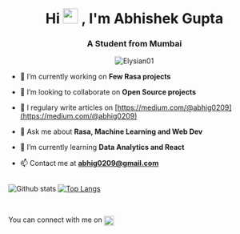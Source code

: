 <h1 align="center">Hi <img src="https://raw.githubusercontent.com/MartinHeinz/MartinHeinz/master/wave.gif" width="30px">
, I'm Abhishek Gupta </h1>
<h3 align="center">A Student from Mumbai</h3>
<p align="center"> <img src="https://komarev.com/ghpvc/?username=Elysian01" alt="Elysian01" /> </p>

- 🔭 I’m currently working on **Few Rasa projects**

- 👯 I’m looking to collaborate on **Open Source projects**

- 📝 I regulary write articles on [https://medium.com/@abhig0209](https://medium.com/@abhig0209)

- 💬 Ask me about **Rasa, Machine Learning and Web Dev**

- 🌱 I’m currently learning **Data Analytics and React**

- 📫 Contact me at **abhig0209@gmail.com**

<!--- ⚡ Fun fact ****-->
<div align="center" style="display:flex;justify-content:space-between;align:center;"> 

![Github stats](https://github-readme-stats.vercel.app/api?username=Elysian01&theme=tokyonight&show_icons=true)
[![Top Langs](https://github-readme-stats.vercel.app/api/top-langs/?username=Elysian01&theme=tokyonight&show_icons=true)](https://github.com/Elysian01/github-readme-stats)

</div>

<br>


<p align="center"> 

  You can connect with me on <a href="https://www.linkedin.com/in/abhishek-gupta-a745221a0/" target="blank"><img align="center" src="https://cdn.jsdelivr.net/npm/simple-icons@3.0.1/icons/linkedin.svg" alt="linkedIn" height="20" width="20" /></a>
  <!-- <a href="https://www.behance.net/abhishekgupta23" target="blank"><img align="center" src="https://cdn.jsdelivr.net/npm/simple-icons@3.0.1/icons/behance.svg" alt="Elysian01" height="20" width="20" /></a>
   <a href="https://dribbble.com/Elysian01" target="blank"><img align="center" src="https://cdn.jsdelivr.net/npm/simple-icons@3.0.1/icons/dribbble.svg" alt="Elysian01" height="20" width="20" /></a> -->

  
</p>


